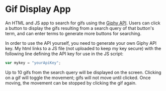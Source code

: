 # Gif Display App
An HTML and JS app to search for gifs using the [Giphy API](https://developers.giphy.com/). Users can click a button to display the gifs resulting from a search query of that button's term, and can enter terms to generate more buttons for searching.

In order to use the API yourself, you need to generate your own Giphy API key. My html links to a JS file (not uploaded to keep my key secure) with the following line defining the API key for use in the JS script:

```javascript
var mykey = "yourApiKey";
```

Up to 10 gifs from the search query will be displayed on the screen. Clicking on a gif will toggle the movement; gifs will not move until clicked. Once moving, the movement can be stopped by clicking the gif again.
